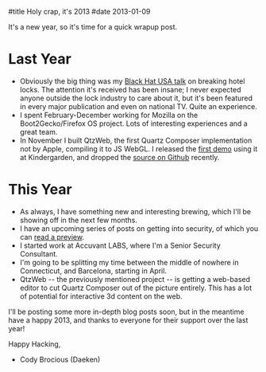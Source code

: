 #title Holy crap, it's 2013
#date 2013-01-09

It's a new year, so it's time for a quick wrapup post.

# Last Year

*   Obviously the big thing was my [Black Hat USA talk][1] on breaking hotel locks. The attention it's received has been insane; I never expected anyone outside the lock industry to care about it, but it's been featured in every major publication and even on national TV. Quite an experience.
*   I spent February-December working for Mozilla on the Boot2Gecko/Firefox OS project. Lots of interesting experiences and a great team.
*   In November I built QtzWeb, the first Quartz Composer implementation not by Apple, compiling it to JS WebGL. I released the [first demo][2] using it at Kindergarden, and dropped the [source on Github][3] recently.

 [1]: http://daeken.com/blackhat-paper
 [2]: http://pouet.net/prod.php?which=60732
 [3]: https://github.com/daeken/Qtzweb

# This Year

*   As always, I have something new and interesting brewing, which I'll be showing off in the next few months.
*   I have an upcoming series of posts on getting into security, of which you can [read a preview](https://gist.github.com/b03f0b1f26fc1a98ca51).
*   I started work at Accuvant LABS, where I'm a Senior Security Consultant.
*   I'm going to be splitting my time between the middle of nowhere in Connecticut, and Barcelona, starting in April.
*   QtzWeb -- the previously mentioned project -- is getting a web-based editor to cut Quartz Composer out of the picture entirely. This has a lot of potential for interactive 3d content on the web.

I'll be posting some more in-depth blog posts soon, but in the meantime have a happy 2013, and thanks to everyone for their support over the last year!

Happy Hacking,  
- Cody Brocious (Daeken)
